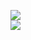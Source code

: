 [![](https://img.shields.io/badge/Made%20With-Github%20Spray-lightgrey.svg?style=for-the-badge&logo=github)](https://github.com/Annihil/github-spray#5056)  
[![](https://i.imgur.com/2DrTn0Z.gif)](https://github.com/Annihil/github-spray)